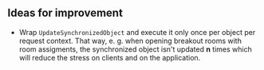 ## Ideas for improvement
- Wrap `UpdateSynchronizedObject` and execute it only once per object per request context. That way, e. g. when opening breakout rooms with room assigments, the synchronized object isn't updated **n** times which will reduce the stress on clients and on the application.